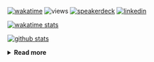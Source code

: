 [![wakatime](https://wakatime.com/badge/user/ddf27f94-292a-4343-b7eb-1143a4c6cf87.svg)](https://wakatime.com/@ddf27f94-292a-4343-b7eb-1143a4c6cf87)
![views](https://komarev.com/ghpvc/?username=chck&color=blueviolet)
[![speakerdeck](https://img.shields.io/badge/Speaker_Deck-chck-8a2be2?style=flat-square&logo=speaker-deck)](https://speakerdeck.com/chck)
[![linkedin](https://img.shields.io/badge/LinkedIn-chck-8a2be2?style=flat-square&logo=linkedin)](https://www.linkedin.com/in/chck/)

[![wakatime stats](https://github-readme-stats-nine-umber-51.vercel.app/api/wakatime?username=chck&layout=compact&count_private=true&hide_title=true&hide=Other&theme=buefy&langs_count=14)](https://wakatime.com/@chck?rank=me)

[![github stats](https://github-readme-stats-nine-umber-51.vercel.app/api?username=chck&count_private=true&show_icons=true&hide_title=true&theme=buefy)](https://github.com/anuraghazra/github-readme-stats)

<details>
  <summary><b>Read more</b></summary>
  <br>

  <!--START_SECTION:waka-->
**🐱 My GitHub Data** 

> 📦 132.9 kB Used in GitHub's Storage 
 > 
> 🏆 686 Contributions in the Year 2025
 > 
> 💼 Opted to Hire
 > 
> 📜 133 Public Repositories 
 > 
> 🔑 24 Private Repositories 
 > 
**I'm a Night 🦉** 

```text
🌞 Morning                1446 commits        ████░░░░░░░░░░░░░░░░░░░░░   17.89 % 
🌆 Daytime                2361 commits        ███████░░░░░░░░░░░░░░░░░░   29.21 % 
🌃 Evening                2246 commits        ███████░░░░░░░░░░░░░░░░░░   27.78 % 
🌙 Night                  2031 commits        ██████░░░░░░░░░░░░░░░░░░░   25.12 % 
```
📅 **I'm Most Productive on Thursday** 

```text
Monday                   1467 commits        █████░░░░░░░░░░░░░░░░░░░░   18.15 % 
Tuesday                  1320 commits        ████░░░░░░░░░░░░░░░░░░░░░   16.33 % 
Wednesday                1481 commits        █████░░░░░░░░░░░░░░░░░░░░   18.32 % 
Thursday                 1748 commits        █████░░░░░░░░░░░░░░░░░░░░   21.62 % 
Friday                   832 commits         ███░░░░░░░░░░░░░░░░░░░░░░   10.29 % 
Saturday                 519 commits         ██░░░░░░░░░░░░░░░░░░░░░░░   06.42 % 
Sunday                   717 commits         ██░░░░░░░░░░░░░░░░░░░░░░░   08.87 % 
```


📊 **This Week I Spent My Time On** 

```text
💬 Programming Languages: 
Other                    17 hrs 38 mins      ███████████████░░░░░░░░░░   60.83 % 
Terraform                2 hrs 39 mins       ██░░░░░░░░░░░░░░░░░░░░░░░   09.15 % 
Rust                     2 hrs 24 mins       ██░░░░░░░░░░░░░░░░░░░░░░░   08.32 % 
Python                   2 hrs 9 mins        ██░░░░░░░░░░░░░░░░░░░░░░░   07.44 % 
Ruby                     1 hr 47 mins        ██░░░░░░░░░░░░░░░░░░░░░░░   06.19 % 

🔥 Editors: 
Chrome                   21 hrs 53 mins      ███████████████████░░░░░░   75.50 % 
PyCharm                  3 hrs 57 mins       ███░░░░░░░░░░░░░░░░░░░░░░   13.65 % 
RustRover                2 hrs 2 mins        ██░░░░░░░░░░░░░░░░░░░░░░░   07.06 % 
Zed                      53 mins             █░░░░░░░░░░░░░░░░░░░░░░░░   03.08 % 
Neovim                   11 mins             ░░░░░░░░░░░░░░░░░░░░░░░░░   00.66 % 
```

**I Mostly Code in Python** 

```text
Python                   47 repos            ████████░░░░░░░░░░░░░░░░░   33.57 % 
Jupyter Notebook         19 repos            ███░░░░░░░░░░░░░░░░░░░░░░   13.57 % 
Ruby                     11 repos            ██░░░░░░░░░░░░░░░░░░░░░░░   07.86 % 
HCL                      6 repos             █░░░░░░░░░░░░░░░░░░░░░░░░   04.29 % 
TypeScript               6 repos             █░░░░░░░░░░░░░░░░░░░░░░░░   04.29 % 
```



**Timeline**

![Lines of Code chart](https://raw.githubusercontent.com/chck/chck/main/assets/bar_graph.png)


 Last Updated on 2025-08-20 02:09 UTC
<!--END_SECTION:waka-->
</details>

